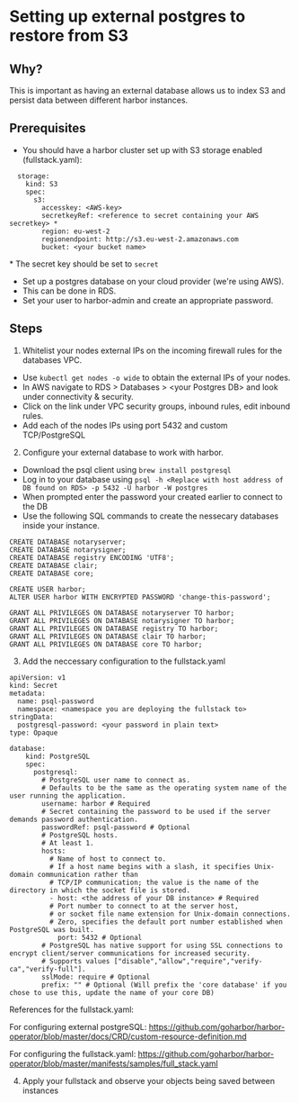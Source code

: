 # Setting up external postgres to restore from S3

## Why?

This is important as having an external database allows us to index S3 and persist data between different harbor instances.

## Prerequisites

- You should have a harbor cluster set up with S3 storage enabled (fullstack.yaml): 

```
  storage:
    kind: S3
    spec:
      s3:
        accesskey: <AWS-key>
        secretkeyRef: <reference to secret containing your AWS secretkey> *
        region: eu-west-2
        regionendpoint: http://s3.eu-west-2.amazonaws.com
        bucket: <your bucket name>
```

\* The secret key should be set to `secret`

- Set up a postgres database on your cloud provider (we're using AWS).
- This can be done in RDS.
- Set your user to harbor-admin and create an appropriate password.

## Steps

1. Whitelist your nodes external IPs on the incoming firewall rules for the databases VPC.

- Use `kubectl get nodes -o wide` to obtain the external IPs of your nodes.
- In AWS navigate to RDS > Databases > \<your Postgres DB\> and look under connectivity & security.
- Click on the link under VPC security groups, inbound rules, edit inbound rules.
- Add each of the nodes IPs using port 5432 and custom TCP/PostgreSQL

2. Configure your external database to work with harbor.

- Download the psql client using `brew install postgresql`
- Log in to your database using `psql -h <Replace with host address of DB found on RDS> -p 5432 -U harbor -W postgres`
- When prompted enter the password your created earlier to connect to the DB
- Use the following SQL commands to create the nessecary databases inside your instance.

```
CREATE DATABASE notaryserver;
CREATE DATABASE notarysigner;
CREATE DATABASE registry ENCODING 'UTF8';
CREATE DATABASE clair;
CREATE DATABASE core;

CREATE USER harbor;
ALTER USER harbor WITH ENCRYPTED PASSWORD 'change-this-password';

GRANT ALL PRIVILEGES ON DATABASE notaryserver TO harbor;
GRANT ALL PRIVILEGES ON DATABASE notarysigner TO harbor;
GRANT ALL PRIVILEGES ON DATABASE registry TO harbor;
GRANT ALL PRIVILEGES ON DATABASE clair TO harbor;
GRANT ALL PRIVILEGES ON DATABASE core TO harbor;
```

3. Add the neccessary configuration to the fullstack.yaml

```
apiVersion: v1
kind: Secret
metadata:
  name: psql-password
  namespace: <namespace you are deploying the fullstack to>
stringData:
  postgresql-password: <your password in plain text>
type: Opaque
```

```
database:
    kind: PostgreSQL
    spec:
      postgresql:
        # PostgreSQL user name to connect as.
        # Defaults to be the same as the operating system name of the user running the application.
        username: harbor # Required
        # Secret containing the password to be used if the server demands password authentication.
        passwordRef: psql-password # Optional
        # PostgreSQL hosts.
        # At least 1.
        hosts:
          # Name of host to connect to.
          # If a host name begins with a slash, it specifies Unix-domain communication rather than
          # TCP/IP communication; the value is the name of the directory in which the socket file is stored.
          - host: <the address of your DB instance> # Required
          # Port number to connect to at the server host,
          # or socket file name extension for Unix-domain connections.
          # Zero, specifies the default port number established when PostgreSQL was built.
            port: 5432 # Optional
        # PostgreSQL has native support for using SSL connections to encrypt client/server communications for increased security.
        # Supports values ["disable","allow","require","verify-ca","verify-full"].
        sslMode: require # Optional
        prefix: "" # Optional (Will prefix the 'core database' if you chose to use this, update the name of your core DB)
```

References for the fullstack.yaml:

For configuring external postgreSQL:
https://github.com/goharbor/harbor-operator/blob/master/docs/CRD/custom-resource-definition.md

For configuring the fullstack.yaml:
https://github.com/goharbor/harbor-operator/blob/master/manifests/samples/full_stack.yaml

4. Apply your fullstack and observe your objects being saved between instances